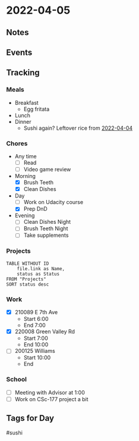 # 2022-04-05
## Notes

## Events

## Tracking
### Meals
- Breakfast
	- Egg fritata
- Lunch
- Dinner
	- Sushi again? Leftover rice from [2022-04-04](2022-04-04.md)

### Chores
- Any time
	- [ ] Read
	- [ ] Video game review
- Morning
	- [x] Brush Teeth
	- [x] Clean Dishes
- Day
	- [ ] Work on Udacity course
	- [x] Prep DnD
- Evening
	- [ ] Clean Dishes Night
	- [ ] Brush Teeth Night
	- [ ] Take supplements

### Projects
```dataview
TABLE WITHOUT ID
	file.link as Name,
	status as Status
FROM "Projects"
SORT status desc
```

### Work
- [x] 210089 E 7th Ave
	- Start 6:00
	- End 7:00
- [x] 220008 Green Valley Rd
	- Start 7:00
	- End 10:00
- [ ] 200125 Williams
	- Start 10:00
	- End

### School
- [ ] Meeting with Advisor at 1:00
- [ ] Work on CSc-177 project a bit

## Tags for Day
#sushi